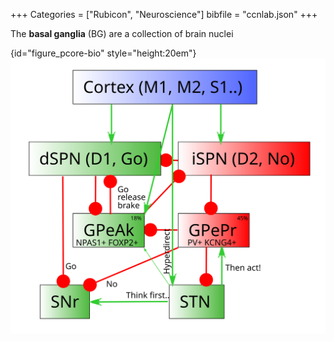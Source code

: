 +++
Categories = ["Rubicon", "Neuroscience"]
bibfile = "ccnlab.json"
+++

The **basal ganglia** (BG) are a collection of brain nuclei 


{id="figure_pcore-bio" style="height:20em"}
![PCore model of the basal ganglia.](media/fig_pcore_v2_pr_ak.png)



